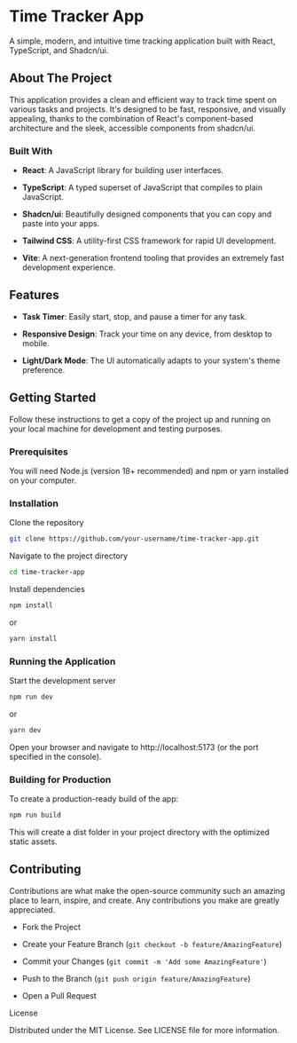 # Time Tracker App

A simple, modern, and intuitive time tracking application built with React, TypeScript, and Shadcn/ui.

## About The Project

This application provides a clean and efficient way to track time spent on various tasks and projects. It's designed to be fast, responsive, and visually appealing, thanks to the combination of React's component-based architecture and the sleek, accessible components from shadcn/ui.

### Built With

- **React**: A JavaScript library for building user interfaces.

- **TypeScript**: A typed superset of JavaScript that compiles to plain JavaScript.

- **Shadcn/ui**: Beautifully designed components that you can copy and paste into your apps.

- **Tailwind CSS**: A utility-first CSS framework for rapid UI development.

- **Vite**: A next-generation frontend tooling that provides an extremely fast development experience.

## Features

- **Task Timer**: Easily start, stop, and pause a timer for any task.

- **Responsive Design**: Track your time on any device, from desktop to mobile.

- **Light/Dark Mode**: The UI automatically adapts to your system's theme preference.

## Getting Started

Follow these instructions to get a copy of the project up and running on your local machine for development and testing purposes.

### Prerequisites

You will need Node.js (version 18+ recommended) and npm or yarn installed on your computer.

### Installation

Clone the repository

```bash
git clone https://github.com/your-username/time-tracker-app.git
```

Navigate to the project directory

```bash
cd time-tracker-app
```

Install dependencies

```bash
npm install
```

or

```bash
yarn install
```

### Running the Application

Start the development server

```bash
npm run dev
```

or

```bash
yarn dev
```

Open your browser and navigate to http://localhost:5173 (or the port specified in the console).

### Building for Production

To create a production-ready build of the app:

```bash
npm run build
```

This will create a dist folder in your project directory with the optimized static assets.

## Contributing

Contributions are what make the open-source community such an amazing place to learn, inspire, and create. Any contributions you make are greatly appreciated.

- Fork the Project

- Create your Feature Branch (`git checkout -b feature/AmazingFeature`)

- Commit your Changes (`git commit -m 'Add some AmazingFeature'`)

- Push to the Branch (`git push origin feature/AmazingFeature`)

- Open a Pull Request

License

Distributed under the MIT License. See LICENSE file for more information.
